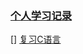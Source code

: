 ### [个人学习记录](https://docs.qq.com/sheet/DSW1YcE1aaHhGaUVZ?tab=BB08J2)

[]
[复习C语言](./预学习/复习C语言/ex0-18/README.md)